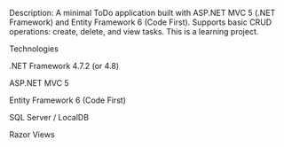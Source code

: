 Description:
A minimal ToDo application built with ASP.NET MVC 5 (.NET Framework) and Entity Framework 6 (Code First). Supports basic CRUD operations: create, delete, and view tasks.
This is a learning project.

Technologies

.NET Framework 4.7.2 (or 4.8)

ASP.NET MVC 5

Entity Framework 6 (Code First)

SQL Server / LocalDB

Razor Views

